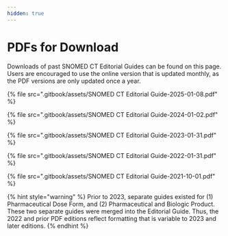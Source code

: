 ```yaml
---
hidden: true
---
```


# PDFs for Download

Downloads of past SNOMED CT Editorial Guides can be found on this page. Users are encouraged to use the online version that is updated monthly, as the PDF versions are only updated once a year.

{% file src=".gitbook/assets/SNOMED CT Editorial Guide-2025-01-08.pdf" %}

{% file src=".gitbook/assets/SNOMED CT Editorial Guide-2024-01-02.pdf" %}

{% file src=".gitbook/assets/SNOMED CT Editorial Guide-2023-01-31.pdf" %}

{% file src=".gitbook/assets/SNOMED CT Editorial Guide-2022-01-31.pdf" %}

{% file src=".gitbook/assets/SNOMED CT Editorial Guide-2021-10-01.pdf" %}

{% hint style="warning" %}
Prior to 2023, separate guides existed for (1) Pharmaceutical Dose Form, and (2) Pharmaceutical and Biologic Product. These two separate guides were merged into the Editorial Guide. Thus, the 2022 and prior PDF editions reflect formatting that is variable to 2023 and later editions.
{% endhint %}
